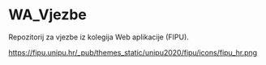 # WA_Vjezbe
Repozitorij za vjezbe iz kolegija Web aplikacije (FIPU).

https://fipu.unipu.hr/_pub/themes_static/unipu2020/fipu/icons/fipu_hr.png
